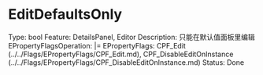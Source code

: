# EditDefaultsOnly

Type: bool
Feature: DetailsPanel, Editor
Description: 只能在默认值面板里编辑
EPropertyFlagsOperation: |=
EPropertyFlags: CPF_Edit (../../Flags/EPropertyFlags/CPF_Edit.md), CPF_DisableEditOnInstance (../../Flags/EPropertyFlags/CPF_DisableEditOnInstance.md)
Status: Done